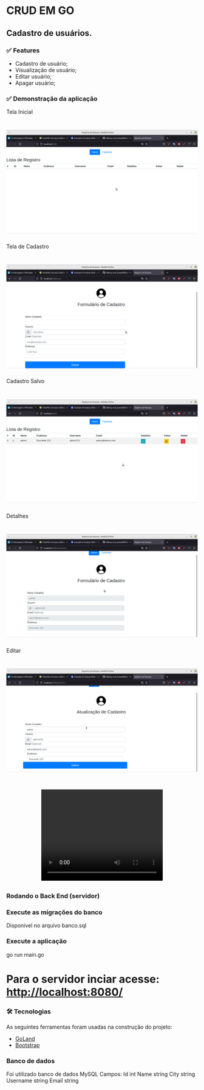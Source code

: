 # CRUD EM GO

##  Cadastro de usuários.

### ✅ Features

- Cadastro de usuário;
- Visualização de usuário;
- Editar usuário;
- Apagar usuário;

### ✅ Demonstração da aplicação

Tela Inicial
<h1 align="center">
  <img alt="NextLevelWeek" title="#NextLevelWeek" src="./assets/home.png" />
</h1>
Tela de Cadastro
<h1 align="center">
  <img alt="NextLevelWeek" title="#NextLevelWeek" src="./assets/cadastro.png" />
</h1>
Cadastro Salvo
<h1 align="center">
  <img alt="NextLevelWeek" title="#NextLevelWeek" src="./assets/cadastrado.png" />
</h1>
Detalhes
<h1 align="center">
  <img alt="NextLevelWeek" title="#NextLevelWeek" src="./assets/detalhes.png" />
</h1>
Editar
<h1 align="center">
  <img alt="NextLevelWeek" title="#NextLevelWeek" src="./assets/editar.png" />
</h1>

<h1 align="center">
<video width="320" height="240" controls>
  <source src="./assets/video.mkv" type="video/mp4">
</video>
</h1>

### Rodando o Back End (servidor)

### Execute as migrações do banco

Disponivel no arquivo banco.sql

### Execute a aplicação
go run main.go

# Para o servidor inciar acesse: <http://localhost:8080/>

### 🛠 Tecnologias

As seguintes ferramentas foram usadas na construção do projeto:

- [GoLand](https://www.jetbrains.com/pt-br/go/)
- [Bootstrap](https://getbootstrap.com/)

### Banco de dados
Foi utilizado banco de dados MySQL
Campos:
    Id    int
    Name  string
    City string
    Username string
    Email string